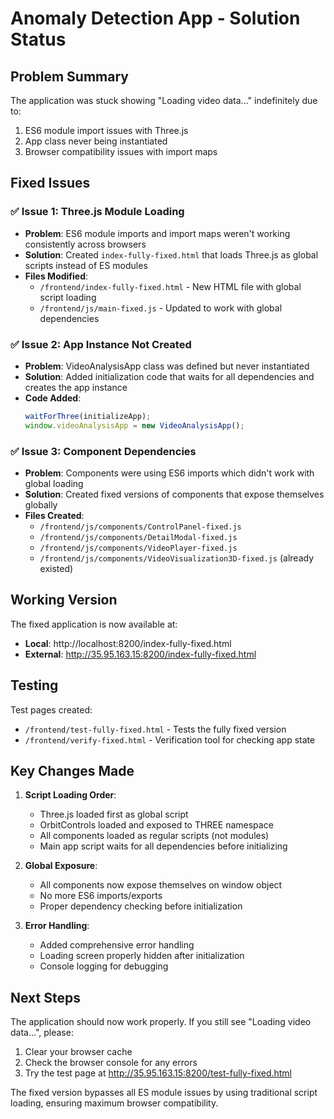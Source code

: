 # Anomaly Detection App - Solution Status

## Problem Summary
The application was stuck showing "Loading video data..." indefinitely due to:
1. ES6 module import issues with Three.js
2. App class never being instantiated
3. Browser compatibility issues with import maps

## Fixed Issues

### ✅ Issue 1: Three.js Module Loading
- **Problem**: ES6 module imports and import maps weren't working consistently across browsers
- **Solution**: Created `index-fully-fixed.html` that loads Three.js as global scripts instead of ES modules
- **Files Modified**:
  - `/frontend/index-fully-fixed.html` - New HTML file with global script loading
  - `/frontend/js/main-fixed.js` - Updated to work with global dependencies

### ✅ Issue 2: App Instance Not Created
- **Problem**: VideoAnalysisApp class was defined but never instantiated
- **Solution**: Added initialization code that waits for all dependencies and creates the app instance
- **Code Added**: 
  ```javascript
  waitForThree(initializeApp);
  window.videoAnalysisApp = new VideoAnalysisApp();
  ```

### ✅ Issue 3: Component Dependencies
- **Problem**: Components were using ES6 imports which didn't work with global loading
- **Solution**: Created fixed versions of components that expose themselves globally
- **Files Created**:
  - `/frontend/js/components/ControlPanel-fixed.js`
  - `/frontend/js/components/DetailModal-fixed.js`
  - `/frontend/js/components/VideoPlayer-fixed.js`
  - `/frontend/js/components/VideoVisualization3D-fixed.js` (already existed)

## Working Version

The fixed application is now available at:
- **Local**: http://localhost:8200/index-fully-fixed.html
- **External**: http://35.95.163.15:8200/index-fully-fixed.html

## Testing

Test pages created:
- `/frontend/test-fully-fixed.html` - Tests the fully fixed version
- `/frontend/verify-fixed.html` - Verification tool for checking app state

## Key Changes Made

1. **Script Loading Order**:
   - Three.js loaded first as global script
   - OrbitControls loaded and exposed to THREE namespace
   - All components loaded as regular scripts (not modules)
   - Main app script waits for all dependencies before initializing

2. **Global Exposure**:
   - All components now expose themselves on window object
   - No more ES6 imports/exports
   - Proper dependency checking before initialization

3. **Error Handling**:
   - Added comprehensive error handling
   - Loading screen properly hidden after initialization
   - Console logging for debugging

## Next Steps

The application should now work properly. If you still see "Loading video data...", please:
1. Clear your browser cache
2. Check the browser console for any errors
3. Try the test page at http://35.95.163.15:8200/test-fully-fixed.html

The fixed version bypasses all ES module issues by using traditional script loading, ensuring maximum browser compatibility.